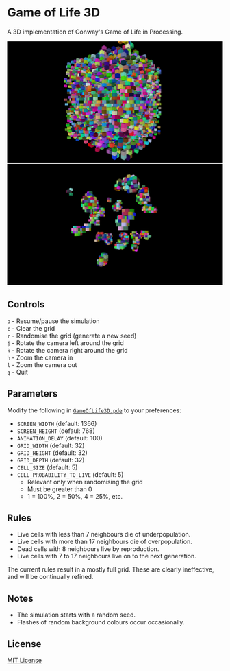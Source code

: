 # Game of Life 3D
A 3D implementation of Conway's Game of Life in Processing.

![First screenshot of GameOfLife3D](https://github.com/adeijosol/GameOfLife3D/raw/master/screenshot1.png)
![Second screenshot of GameOfLife3D](https://github.com/adeijosol/GameOfLife3D/raw/master/screenshot2.png)

## Controls
`p` - Resume/pause the simulation  
`c` - Clear the grid  
`r` - Randomise the grid (generate a new seed)  
`j` - Rotate the camera left around the grid  
`k` - Rotate the camera right around the grid  
`h` - Zoom the camera in  
`l` - Zoom the camera out  
`q` - Quit

## Parameters
Modify the following in [`GameOfLife3D.pde`](https://github.com/adeijosol/GameOfLife3D/raw/master/GameOfLife3D.pde) to your preferences:
- `SCREEN_WIDTH` (default: 1366)
- `SCREEN_HEIGHT` (defaul: 768)
- `ANIMATION_DELAY` (default: 100)
- `GRID_WIDTH` (default: 32)
- `GRID_HEIGHT` (default: 32)
- `GRID_DEPTH` (default: 32)
- `CELL_SIZE` (default: 5)
- `CELL_PROBABILITY_TO_LIVE` (default: 5)
  - Relevant only when randomising the grid
  - Must be greater than 0
  - 1 = 100%, 2 = 50%, 4 = 25%, etc.

## Rules
- Live cells with less than 7 neighbours die of underpopulation.
- Live cells with more than 17 neighbours die of overpopulation.
- Dead cells with 8 neighbours live by reproduction.
- Live cells with 7 to 17 neighbours live on to the next generation.

The current rules result in a mostly full grid. These are clearly ineffective, and will be continually refined.

## Notes
- The simulation starts with a random seed.
- Flashes of random background colours occur occasionally.

## License
[MIT License](https://github.com/adeijosol/GameOfLife3D/raw/master/LICENSE)
